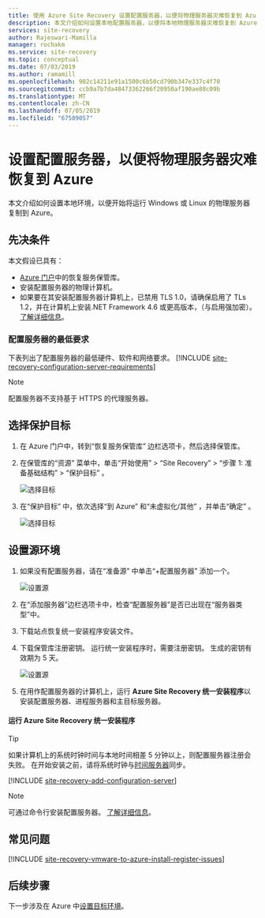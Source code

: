 ```yaml
---
title: 使用 Azure Site Recovery 设置配置服务器，以便将物理服务器灾难恢复到 Azure | Microsoft Docs
description: 本文介绍如何设置本地配置服务器，以便将本地物理服务器灾难恢复到 Azure。
services: site-recovery
author: Rajeswari-Mamilla
manager: rochakm
ms.service: site-recovery
ms.topic: conceptual
ms.date: 07/03/2019
ms.author: ramamill
ms.openlocfilehash: 902c14211e91a1500c6b50cd790b347e337c4f70
ms.sourcegitcommit: ccb9a7b7da48473362266f20950af190ae88c09b
ms.translationtype: MT
ms.contentlocale: zh-CN
ms.lasthandoff: 07/05/2019
ms.locfileid: "67589057"
---
```

# <a name="set-up-the-configuration-server-for-disaster-recovery-of-physical-servers-to-azure"></a>设置配置服务器，以便将物理服务器灾难恢复到 Azure

本文介绍如何设置本地环境，以便开始将运行 Windows 或 Linux 的物理服务器复制到 Azure。

## <a name="prerequisites"></a>先决条件

本文假设已具有：
- [Azure 门户](https://portal.azure.com "Azure 门户")中的恢复服务保管库。
- 安装配置服务器的物理计算机。
- 如果要在其安装配置服务器计算机上，已禁用 TLS 1.0，请确保启用了 TLs 1.2，并在计算机上安装.NET Framework 4.6 或更高版本，（与启用强加密）。 [了解详细信息](https://support.microsoft.com/help/4033999/how-to-resolve-azure-site-recovery-agent-issues-after-disabling-tls-1)。

### <a name="configuration-server-minimum-requirements"></a>配置服务器的最低要求
下表列出了配置服务器的最低硬件、软件和网络要求。
[!INCLUDE [site-recovery-configuration-server-requirements](../../includes/site-recovery-configuration-and-scaleout-process-server-requirements.md)]

> [!NOTE]
> 配置服务器不支持基于 HTTPS 的代理服务器。

## <a name="choose-your-protection-goals"></a>选择保护目标

1. 在 Azure 门户中，转到“恢复服务保管库”  边栏选项卡，然后选择保管库。
2. 在保管库的“资源”  菜单中，单击“开始使用”   > “Site Recovery”   > “步骤 1: 准备基础结构”   > “保护目标”  。

    ![选择目标](./media/physical-azure-set-up-source/choose-goals.png)
3. 在“保护目标”  中，依次选择“到 Azure”  和“未虚拟化/其他”  ，并单击“确定”  。

    ![选择目标](./media/physical-azure-set-up-source/physical-protection-goal.png)

## <a name="set-up-the-source-environment"></a>设置源环境

1. 如果没有配置服务器，请在“准备源”  中单击“+配置服务器”  添加一个。

   ![设置源](./media/physical-azure-set-up-source/plus-config-srv.png)
2. 在“添加服务器”边栏选项卡中，检查“配置服务器”是否已出现在“服务器类型”中。   
4. 下载站点恢复统一安装程序安装文件。
5. 下载保管库注册密钥。 运行统一安装程序时，需要注册密钥。 生成的密钥有效期为 5 天。

    ![设置源](./media/physical-azure-set-up-source/set-source2.png)
6. 在用作配置服务器的计算机上，运行 **Azure Site Recovery 统一安装程序**以安装配置服务器、进程服务器和主目标服务器。

#### <a name="run-azure-site-recovery-unified-setup"></a>运行 Azure Site Recovery 统一安装程序

> [!TIP]
> 如果计算机上的系统时钟时间与本地时间相差 5 分钟以上，则配置服务器注册会失败。 在开始安装之前，请将系统时钟与[时间服务器](https://technet.microsoft.com/windows-server-docs/identity/ad-ds/get-started/windows-time-service/windows-time-service)同步。

[!INCLUDE [site-recovery-add-configuration-server](../../includes/site-recovery-add-configuration-server.md)]

> [!NOTE]
> 可通过命令行安装配置服务器。 [了解详细信息](physical-manage-configuration-server.md#install-from-the-command-line)。


## <a name="common-issues"></a>常见问题

[!INCLUDE [site-recovery-vmware-to-azure-install-register-issues](../../includes/site-recovery-vmware-to-azure-install-register-issues.md)]


## <a name="next-steps"></a>后续步骤

下一步涉及在 Azure 中[设置目标环境](physical-azure-set-up-target.md)。
